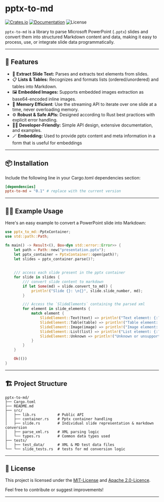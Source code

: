 ﻿# pptx-to-md

[![Crates.io](https://img.shields.io/crates/v/pptx-to-md.svg)](https://crates.io/crates/pptx-to-md)
[![Documentation](https://docs.rs/pptx-to-md/badge.svg)](https://docs.rs/pptx-to-md)
![License](https://img.shields.io/crates/l/pptx-to-md.svg)

`pptx-to-md` is a library to parse Microsoft PowerPoint (`.pptx`) slides and convert them into structured Markdown content and data, making it easy to process, use, or integrate slide data programmatically.

---

## 🚀 Features

- 📄 **Extract Slide Text:** Parses and extracts text elements from slides.
- 📋 **Lists & Tables:** Recognizes and formats lists (ordered/unordered) and tables into Markdown.
- 🖼️ **Embedded Images:** Supports embedded images extraction as base64-encoded inline images.
- 💾 **Memory Efficient**: Use the streaming API to iterate over one slide at a time, never overloading memory.
- ⚙️ **Robust & Safe APIs:** Designed according to Rust best practices with explicit error handling.
- 🧑‍💻 **Developer-Friendly:** Simple API design, extensive documentation, and examples.
- 🪄 **Embedding:** Used to provide pptx content and meta information in a form that is useful for embeddings

---

## 📦 Installation

Include the following line in your Cargo.toml dependencies section:

```toml
[dependencies]
pptx-to-md = "0.1" # replace with the current version
```

---

## 👨‍💻 Example Usage

Here's an easy example to convert a PowerPoint slide into Markdown:

```rust
use pptx_to_md::PptxContainer;
use std::path::Path;

fn main() -> Result<(), Box<dyn std::error::Error>> {
    let path = Path::new("presentation.pptx");
    let pptx_container = PptxContainer::open(path)?;
    let slides = pptx_container.parse()?;
    
    
    /// access each slide present in the pptx container
    for slide in slides {
        /// convert slide content to markdown
        if let Some(md) = slide.convert_to_md() {
            println!("Slide {}: \n{}", slide.slide_number, md);
        }

        /// Access the `SlideElements` containing the parsed xml
        for element in slide_elements {
            match element {
                SlideElement::Text(text) => println!("Text element: {:?}", text),
                SlideElement::Table(table) => println!("Table element: {:?}", table),
                SlideElement::Image(image) => println!("Image element: {:?}", image),
                SlideElement::List(list) => println!("List element: {:?}", list),
                SlideElement::Unknown => println!("Unknown or unsupported element detected"),
            }
        }
    }

    Ok(())
}
```

---

## 🏗 Project Structure
```
pptx-to-md/
├── Cargo.toml
├── README.md
├── src/
│   ├── lib.rs          # Public API
│   ├── container.rs    # Pptx container handling
│   ├── slide.rs        # Individual slide representation & markdown conversion
│   ├── parse_xml.rs    # XML parsing logic
│   └── types.rs        # Common data types used
├── tests/
│   ├── test_data/      # XML & MD test data files
└── └── slide_tests.rs  # tests for md conversion logic
```

---

## 📜 License
This project is licensed under the [MIT-License](https://github.com/nilskruthoff/pptx-parser/blob/master/LICENCE-MIT)
and [Apache 2.0-Licence](https://github.com/nilskruthoff/pptx-parser/blob/master/LICENSE-APACHE).

Feel free to contribute or suggest improvements!

---

